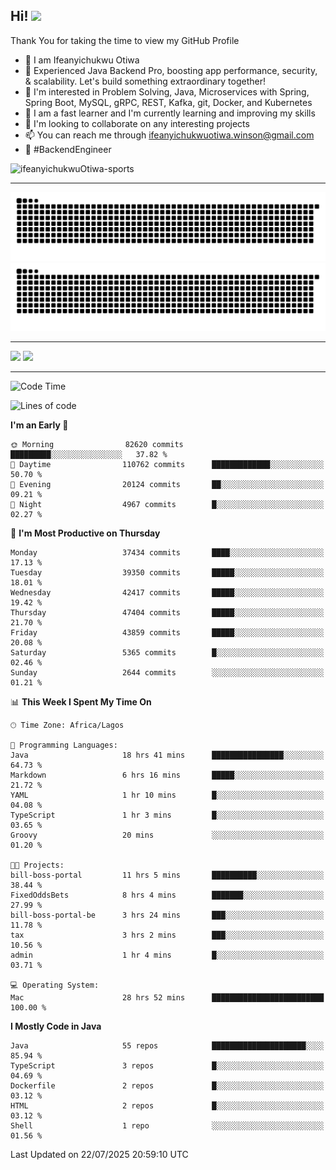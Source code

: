 <!-- BLOG-POST-LIST:START --><!-- BLOG-POST-LIST:END -->

## Hi! <img src="https://media.giphy.com/media/hvRJCLFzcasrR4ia7z/giphy.gif" width="4%"> 

Thank You for taking the time to view my GitHub Profile

- 👋 I am Ifeanyichukwu Otiwa
- 🚀 Experienced Java Backend Pro, boosting app performance, security, & scalability. Let's build something extraordinary together!
- 👀 I'm interested in Problem Solving, Java, Microservices with Spring, Spring Boot, MySQL, gRPC, REST, Kafka, git, Docker, and Kubernetes
- 🌱 I am a fast learner and I'm currently learning and improving my skills
- 💞️ I'm looking to collaborate on any interesting projects
- 📫 You can reach me through ifeanyichukwuotiwa.winson@gmail.com
- 🚀 #BackendEngineer

<p align="left" marginTop="10px"> <img src="https://komarev.com/ghpvc/?username=ifeanyichukwuOtiwa-sports&label=Profile%20views&color=0e75b6&style=for-the-badge" alt="ifeanyichukwuOtiwa-sports" /> </p>

***

<!--🐍📈SNAKEGRAPH / 🌐WEBSITE: https://github.com/Platane/snk -->
![github contribution grid snake animation](https://raw.githubusercontent.com/ifeanyichukwuOtiwa-sports/ifeanyichukwuOtiwa-sports/output/github-contribution-grid-snake-dark.svg#gh-dark-mode-only)![github contribution grid snake animation](https://raw.githubusercontent.com/ifeanyichukwuOtiwa-sports/ifeanyichukwuOtiwa-sports/output/github-contribution-grid-snake.svg#gh-light-mode-only)

***

<p float="left">
  <img float="left" src="https://github-readme-stats.vercel.app/api?username=ifeanyichukwuOtiwa-sports&count_private=true&include_all_commits=true&theme=react&show_icons=true" />
  <img float="right" src="https://github-readme-stats.vercel.app/api/top-langs/?username=ifeanyichukwuOtiwa-sports&layout=compact&show_icons=true&theme=react" /> 
</p>

***



<!--START_SECTION:waka-->
![Code Time](http://img.shields.io/badge/Code%20Time-3%2C994%20hrs%2019%20mins-blue)

![Lines of code](https://img.shields.io/badge/From%20Hello%20World%20I%27ve%20Written-59.4%20million%20lines%20of%20code-blue)

**I'm an Early 🐤** 

```text
🌞 Morning                82620 commits       █████████░░░░░░░░░░░░░░░░   37.82 % 
🌆 Daytime                110762 commits      █████████████░░░░░░░░░░░░   50.70 % 
🌃 Evening                20124 commits       ██░░░░░░░░░░░░░░░░░░░░░░░   09.21 % 
🌙 Night                  4967 commits        █░░░░░░░░░░░░░░░░░░░░░░░░   02.27 % 
```
📅 **I'm Most Productive on Thursday** 

```text
Monday                   37434 commits       ████░░░░░░░░░░░░░░░░░░░░░   17.13 % 
Tuesday                  39350 commits       █████░░░░░░░░░░░░░░░░░░░░   18.01 % 
Wednesday                42417 commits       █████░░░░░░░░░░░░░░░░░░░░   19.42 % 
Thursday                 47404 commits       █████░░░░░░░░░░░░░░░░░░░░   21.70 % 
Friday                   43859 commits       █████░░░░░░░░░░░░░░░░░░░░   20.08 % 
Saturday                 5365 commits        █░░░░░░░░░░░░░░░░░░░░░░░░   02.46 % 
Sunday                   2644 commits        ░░░░░░░░░░░░░░░░░░░░░░░░░   01.21 % 
```


📊 **This Week I Spent My Time On** 

```text
🕑︎ Time Zone: Africa/Lagos

💬 Programming Languages: 
Java                     18 hrs 41 mins      ████████████████░░░░░░░░░   64.73 % 
Markdown                 6 hrs 16 mins       █████░░░░░░░░░░░░░░░░░░░░   21.72 % 
YAML                     1 hr 10 mins        █░░░░░░░░░░░░░░░░░░░░░░░░   04.08 % 
TypeScript               1 hr 3 mins         █░░░░░░░░░░░░░░░░░░░░░░░░   03.65 % 
Groovy                   20 mins             ░░░░░░░░░░░░░░░░░░░░░░░░░   01.20 % 

🐱‍💻 Projects: 
bill-boss-portal         11 hrs 5 mins       ██████████░░░░░░░░░░░░░░░   38.44 % 
FixedOddsBets            8 hrs 4 mins        ███████░░░░░░░░░░░░░░░░░░   27.99 % 
bill-boss-portal-be      3 hrs 24 mins       ███░░░░░░░░░░░░░░░░░░░░░░   11.78 % 
tax                      3 hrs 2 mins        ███░░░░░░░░░░░░░░░░░░░░░░   10.56 % 
admin                    1 hr 4 mins         █░░░░░░░░░░░░░░░░░░░░░░░░   03.71 % 

💻 Operating System: 
Mac                      28 hrs 52 mins      █████████████████████████   100.00 % 
```

**I Mostly Code in Java** 

```text
Java                     55 repos            █████████████████████░░░░   85.94 % 
TypeScript               3 repos             █░░░░░░░░░░░░░░░░░░░░░░░░   04.69 % 
Dockerfile               2 repos             █░░░░░░░░░░░░░░░░░░░░░░░░   03.12 % 
HTML                     2 repos             █░░░░░░░░░░░░░░░░░░░░░░░░   03.12 % 
Shell                    1 repo              ░░░░░░░░░░░░░░░░░░░░░░░░░   01.56 % 
```




 Last Updated on 22/07/2025 20:59:10 UTC
<!--END_SECTION:waka-->

<!--
<p align="center">
![trophy](https://github-profile-trophy.vercel.app/?username=ifeanyichukwuOtiwa-sports&theme=onedark) (https://github.com/ryo-ma/github-profile-trophy)
</p>
-->

<!---
ifeanyi-otiwa/ifeanyi-otiwa is a ✨ special ✨ repository because its `README.md` (this file) appears on your GitHub profile.
You can click the Preview link to take a look at your changes.
--->
